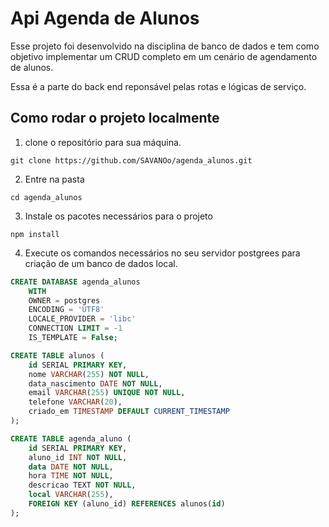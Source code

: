 # Api Agenda de Alunos

Esse projeto foi desenvolvido na disciplina de banco de dados e tem como objetivo implementar um CRUD completo em um cenário de agendamento de alunos.

Essa é a parte do back end reponsável pelas rotas e lógicas de serviço.

## Como rodar o projeto localmente
1. clone o repositório para sua máquina.

``` 
git clone https://github.com/SAVANOo/agenda_alunos.git 
```

2. Entre na pasta
``` shell
cd agenda_alunos
``` 

3. Instale os pacotes necessários para o projeto
``` shell
npm install 
``` 

4. Execute os comandos necessários no seu servidor postgrees para criação de um banco de dados local.


``` sql
CREATE DATABASE agenda_alunos
    WITH
    OWNER = postgres
    ENCODING = 'UTF8'
    LOCALE_PROVIDER = 'libc'
    CONNECTION LIMIT = -1
    IS_TEMPLATE = False;
```

``` sql
CREATE TABLE alunos (
    id SERIAL PRIMARY KEY,
    nome VARCHAR(255) NOT NULL,
    data_nascimento DATE NOT NULL,
    email VARCHAR(255) UNIQUE NOT NULL,
    telefone VARCHAR(20),
    criado_em TIMESTAMP DEFAULT CURRENT_TIMESTAMP
);
```

``` sql
CREATE TABLE agenda_aluno (
    id SERIAL PRIMARY KEY,
    aluno_id INT NOT NULL,
    data DATE NOT NULL,
    hora TIME NOT NULL,
    descricao TEXT NOT NULL,
    local VARCHAR(255),
    FOREIGN KEY (aluno_id) REFERENCES alunos(id)
);
```
